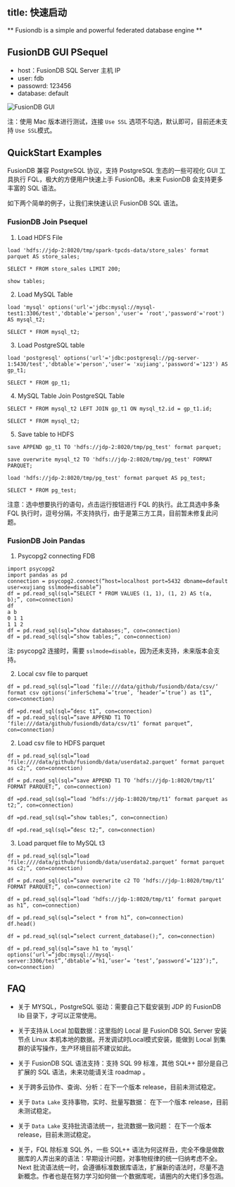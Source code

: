 title: 快速启动 
---

** Fusiondb is a simple and powerful federated database engine **

## FusionDB GUI PSequel

- host：FusionDB SQL Server 主机 IP
- user: fdb
- passowrd: 123456
- database: default 

![FusionDB GUI](http://www.fusionlab.cn/zh-cn/fdb/img/psequel-gui.png)

注：使用 Mac 版本进行测试，连接 `Use SSL` 选项不勾选，默认即可，目前还未支持 `Use SSL`模式。

## QuickStart Examples

FusionDB 兼容 PostgreSQL 协议，支持 PostgreSQL 生态的一些可视化 GUI 工具执行 FQL，极大的方便用户快速上手 FusionDB。未来 FusionDB 会支持更多丰富的 SQL 语法。

如下两个简单的例子，让我们来快速认识 FusionDB SQL 语法。

### FusionDB Join Psequel

1. Load HDFS File

```
load 'hdfs://jdp-2:8020/tmp/spark-tpcds-data/store_sales' format parquet AS store_sales;

SELECT * FROM store_sales LIMIT 200;

show tables;
```

2. Load MySQL Table

```
load 'mysql' options('url'='jdbc:mysql://mysql-test1:3306/test','dbtable'='person','user'= 'root','password'='root') AS mysql_t2;

SELECT * FROM mysql_t2;
```

3. Load PostgreSQL table

```
load 'postgresql' options('url'='jdbc:postgresql://pg-server-1:5430/test','dbtable'='person','user'= 'xujiang','password'='123') AS gp_t1;

SELECT * FROM gp_t1;
```

4. MySQL Table Join PostgreSQL Table

```
SELECT * FROM mysql_t2 LEFT JOIN gp_t1 ON mysql_t2.id = gp_t1.id;

SELECT * FROM mysql_t2;
```

5. Save table to HDFS

```
save APPEND gp_t1 TO 'hdfs://jdp-2:8020/tmp/pg_test' format parquet;

save overwrite mysql_t2 TO 'hdfs://jdp-2:8020/tmp/pg_test' FORMAT PARQUET;

load 'hdfs://jdp-2:8020/tmp/pg_test' format parquet AS pg_test;

SELECT * FROM pg_test;
```

注意：选中想要执行的语句，点击运行按钮进行 FQL 的执行。此工具选中多条 FQL 执行时，逗号分隔，不支持执行，由于是第三方工具，目前暂未修复此问题。

### FusionDB Join Pandas

1. Psycopg2 connecting FDB

```
import psycopg2
import pandas as pd
connection = psycopg2.connect(“host=localhost port=5432 dbname=default user=xujiang sslmode=disable”)
df = pd.read_sql(sql=”SELECT * FROM VALUES (1, 1), (1, 2) AS t(a, b);”, con=connection)
df
a b
0 1 1
1 1 2
df = pd.read_sql(sql=”show databases;”, con=connection)
df = pd.read_sql(sql=”show tables;”, con=connection)
```

注: psycopg2 连接时，需要 `sslmode=disable`，因为还未支持，未来版本会支持。

2. Local csv file to parquet

```
df = pd.read_sql(sql=”load ‘file:///data/github/fusiondb/data/csv/‘ format csv options(‘inferSchema’=’true’, ‘header’=’true’) as t1”, con=connection)

df =pd.read_sql(sql=”desc t1”, con=connection)
df = pd.read_sql(sql=”save APPEND T1 TO ‘file:///data/github/fusiondb/data/csv/t1‘ format parquet”, con=connection)
```

2. Load csv file to HDFS parquet

```
df = pd.read_sql(sql=”load ‘file:////data/github/fusiondb/data/userdata2.parquet’ format parquet as c2;”, con=connection)

df = pd.read_sql(sql=”save APPEND T1 TO ‘hdfs://jdp-1:8020/tmp/t1‘ FORMAT PARQUET;”, con=connection)

df =pd.read_sql(sql=”load ‘hdfs://jdp-1:8020/tmp/t1‘ format parquet as t2;”, con=connection)

df =pd.read_sql(sql=”show tables;”, con=connection)

df =pd.read_sql(sql=”desc t2;”, con=connection)
```

3. Load parquet file to MySQL t3

```
df = pd.read_sql(sql=”load ‘file:////data/github/fusiondb/data/userdata2.parquet’ format parquet as c2;”, con=connection)

df = pd.read_sql(sql=”save overwrite c2 TO ‘hdfs://jdp-1:8020/tmp/t1‘ FORMAT PARQUET;”, con=connection)

df = pd.read_sql(sql=”load ‘hdfs://jdp-1:8020/tmp/t1‘ format parquet as h1”, con=connection)

df = pd.read_sql(sql=”select * from h1”, con=connection)
df.head()

df = pd.read_sql(sql=”select current_database();”, con=connection)

df = pd.read_sql(sql=”save h1 to ‘mysql’ options(‘url’=”jdbc:mysql://mysql-server:3306/test”,’dbtable’=’h1,’user’= ‘test’,’password’=’123’);”, con=connection)
```

## FAQ

- 关于 MYSQL，PostgreSQL 驱动：需要自己下载安装到 JDP 的 FusionDB lib 目录下，才可以正常使用。

- 关于支持从 Local 加载数据：这里指的 Local 是 FusionDB SQL Server 安装节点 Linux 本机本地的数据。开发调试时Local模式安装，能做到 Local 到集群的读写操作，生产环境目前不建议如此。

- 关于 FusionDB SQL 语法支持：支持 SQL 99 标准，其他 SQL++ 部分是自己扩展的 SQL 语法，未来功能请关注 roadmap 。

- 关于跨多云协作、查询、分析：在下一个版本 release，目前未测试稳定。

- 关于 `Data Lake` 支持事物，实时、批量写数据： 在下一个版本 release，目前未测试稳定。

- 关于 `Data Lake` 支持批流语法统一，批流数据一致问题： 在下一个版本 release，目前未测试稳定。

- 关于，FQL 除标准 SQL 外，一些 SQL++ 语法为何这样丑，完全不像是做数据库的人弄出来的语法：早期设计问题，对事物规律的统一归纳考虑不全。Next 批流语法统一时，会遵循标准数据库语法，扩展新的语法时，尽量不造新概念。作者也是在努力学习如何做一个数据库呢，请圈内的大佬们多包涵。
